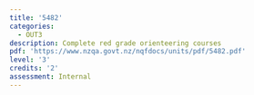 ```yaml
---
title: '5482'
categories:
  - OUT3
description: Complete red grade orienteering courses
pdf: 'https://www.nzqa.govt.nz/nqfdocs/units/pdf/5482.pdf'
level: '3'
credits: '2'
assessment: Internal
---
```


